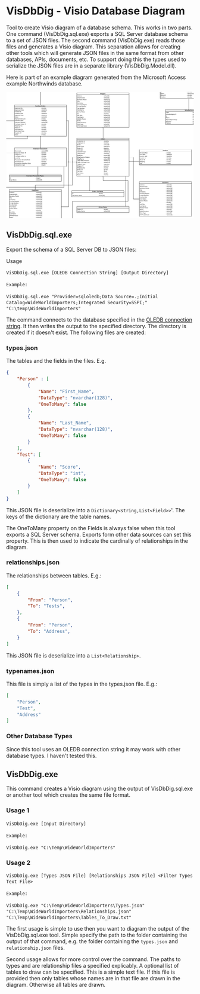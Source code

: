 # VisDbDig - Visio Database Diagram

Tool to create Visio diagram of a database schema. This works in two parts. One command (VisDbDig.sql.exe) exports a SQL Server database schema to a set of JSON files. The second command (VisDbDig.exe) reads those files and generates a Visio diagram. This separation allows for creating other tools which will generate JSON files in the same format from other databases, APIs, documents, etc. To support doing this the types used to serialize the JSON files are in a separate library (VisDbDig.Model.dll).

Here is part of an example diagram generated from the Microsoft Access example Northwinds database.

![Example Diagram](img/eg.png)

## VisDbDig.sql.exe

Export the schema of a SQL Server DB to JSON files:

Usage

```
VisDbDig.sql.exe [OLEDB Connection String] [Output Directory]

Example:

VisDbDig.sql.exe "Provider=sqloledb;Data Source=.;Initial Catalog=WideWorldImporters;Integrated Security=SSPI;" "C:\temp\WideWorldImporters"
```

The command connects to the database specified in the [OLEDB connection string](https://docs.microsoft.com/en-us/dotnet/framework/data/adonet/connection-string-syntax). It then writes the output to the specified directory. The directory is created if it doesn't exist. The following files are created:

### types.json

The tables and the fields in the files. E.g.

```json
{
    "Person" : [
        {
            "Name": "First_Name",
            "DataType": "nvarchar(128)",
            "OneToMany": false
        },
        {
            "Name": "Last_Name",
            "DataType": "nvarchar(128)",
            "OneToMany": false
        }
    ],
    "Test": [
        {
            "Name": "Score",
            "DataType": "int",
            "OneToMany": false
        }
    ]
}
```
This JSON file is deserialize into a `Dictionary<string,List<Field>>`'. The keys of the dictionary are the table names.

The OneToMany property on the Fields is always false when this tool exports a SQL Server schema. Exports form other data sources can set this property. This is then used to indicate the cardinally of relationships in the diagram.

### relationships.json

The relationships between tables. E.g.:

```json
[
    {
        "From": "Person",
        "To": "Tests",
    },
    {
        "From": "Person",
        "To": "Address",
    }
]
```

This JSON file is deserialize into a `List<Relationship>`.

### typenames.json

This file is simply a list of the types in the types.json file. E.g.:

```json
[
    "Person",
    "Test",
    "Address"
]
```

### Other Database Types

Since this tool uses an OLEDB connection string it may work with other database types. I haven't tested this.

## VisDbDig.exe

This command creates a Visio diagram using the output of VisDbDig.sql.exe or another tool which creates the same file format.

### Usage 1
```
VisDbDig.exe [Input Directory]

Example:

VisDbDig.exe "C:\Temp\WideWorldImporters"
```

### Usage 2
```
VisDbDig.exe [Types JSON File] [Relationships JSON File] <Filter Types Text File>

Example:

VisDbDig.exe "C:\Temp\WideWorldImporters\Types.json" "C:\Temp\WideWorldImporters\Relationships.json" "C:\Temp\WideWorldImporters\Tables_To_Draw.txt"
```

The first usage is simple to use then you want to diagram the output of the VisDbDig.sql.exe tool. Simple specify the path to the folder containing the output of that command, e.g. the folder containing the `types.json` and `relationship.json` files.

Second usage allows for more control over the command. The paths to types and are relationship files a specified explicably. A optional list of tables to draw can be specified. This is a simple text file. If this file is provided then only tables whose names are in that file are drawn in the diagram. Otherwise all tables are drawn.

